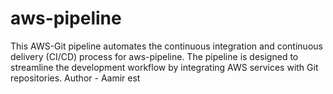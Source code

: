 # aws-pipeline
This AWS-Git pipeline automates the continuous integration and continuous delivery (CI/CD) process for aws-pipeline. The pipeline is designed to streamline the development workflow by integrating AWS services with Git repositories.
 Author - Aamir
est
